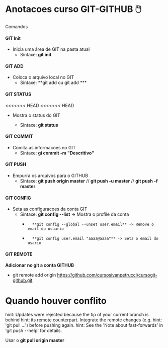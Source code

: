 ﻿# Anotacoes curso GIT-GITHUB :computer_mouse:

Comandos 

#### GIT Init

- Inicia uma área de GIT na pasta atual
  - Sintaxe:  **git init**

#### GIT ADD

- Coloca o arquivo local no GIT
  - Sintaxe: **git add <arquivo> ou git add ***

#### GIT STATUS

<<<<<<< HEAD
<<<<<<< HEAD

- Mostra o status do GIT

  - Sintaxe: **git status**

  

#### GIT COMMIT

- Comita as informacoes no GIT
  - Sintaxe: **gi commit -m "Descritivo"**

#### GIT PUSH

- Empurra os arquivos para o GITHUB
  - Sintaxe: **git push origin master** //  **git push -u master** //  **git push -f master**



#### GIT CONFIG

- Seta as configuracoes da conta GIT
  - Sintaxe:  **git config --list** -> Mostra o profile da conta
    - 		**git config --global --unset user.email** -> Remove o email do usuario
    - 		**git config user.email "aaaa@aaaa"** -> Seta o email do usario

#### GIT REMOTE

**Adicionar no git a conta GITHUB**

- git remote add origin https://github.com/cursosivanpetrucci/cursogit-github.git



# Quando houver conflito

hint: Updates were rejected because the tip of your current branch is behind
hint: its remote counterpart. Integrate the remote changes (e.g.
hint: 'git pull ...') before pushing again.
hint: See the 'Note about fast-forwards' in 'git push --help' for details.



Usar o **git pull origin master**